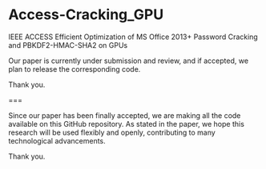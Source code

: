 # Access-Cracking_GPU
IEEE ACCESS Efficient Optimization of MS Office 2013+ Password Cracking and PBKDF2-HMAC-SHA2 on GPUs

Our paper is currently under submission and review, and if accepted, we plan to release the corresponding code.

Thank you.

===

Since our paper has been finally accepted, we are making all the code available on this GitHub repository.
As stated in the paper, we hope this research will be used flexibly and openly, contributing to many technological advancements.

Thank you.
